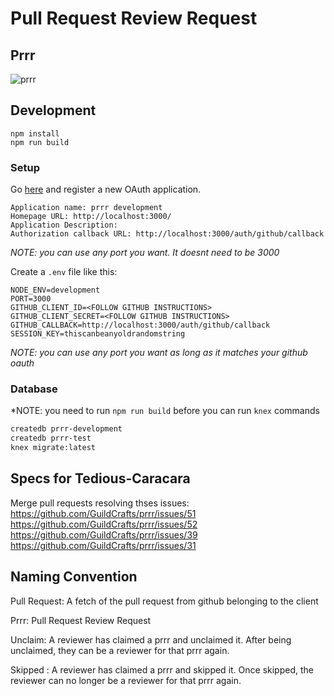 # Pull Request Review Request

## Prrr

![prrr](http://www.kittenswhiskers.com/wp-content/uploads/sites/48/2014/05/cat-purring.jpg)


## Development

```
npm install
npm run build
```

### Setup

Go [here](https://github.com/settings/developers) and register a new OAuth
application.

```
Application name: prrr development
Homepage URL: http://localhost:3000/
Application Description:
Authorization callback URL: http://localhost:3000/auth/github/callback
```

*NOTE: you can use any port you want. It doesnt need to be 3000*


Create a `.env` file like this:

```
NODE_ENV=development
PORT=3000
GITHUB_CLIENT_ID=<FOLLOW GITHUB INSTRUCTIONS>
GITHUB_CLIENT_SECRET=<FOLLOW GITHUB INSTRUCTIONS>
GITHUB_CALLBACK=http://localhost:3000/auth/github/callback
SESSION_KEY=thiscanbeanyoldrandomstring
```

*NOTE: you can use any port you want as long as it matches your
github oauth*

### Database

*NOTE: you need to run `npm run build` before you can run `knex` commands

```sh
createdb prrr-development
createdb prrr-test
knex migrate:latest
```

## Specs for Tedious-Caracara

Merge pull requests resolving thses issues:
https://github.com/GuildCrafts/prrr/issues/51
https://github.com/GuildCrafts/prrr/issues/52
https://github.com/GuildCrafts/prrr/issues/39
https://github.com/GuildCrafts/prrr/issues/31

## Naming Convention

Pull Request: A fetch of the pull request from github belonging to the client

Prrr: Pull Request Review Request

Unclaim: A reviewer has claimed a prrr and unclaimed it. After being unclaimed, they can be a reviewer for that prrr again.

Skipped : A reviewer has claimed a prrr and skipped it. Once skipped, the reviewer can no longer be a reviewer for that prrr again.




